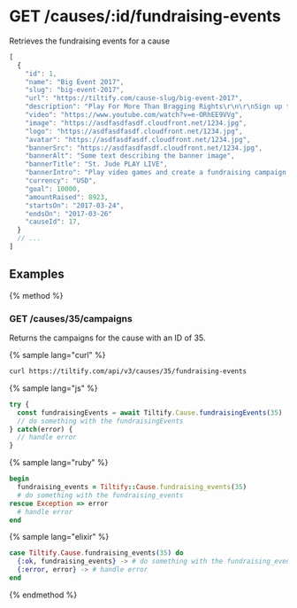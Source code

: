 # GET /causes/:id/fundraising-events

Retrieves the fundraising events for a cause

```js
[
  {
    "id": 1,
    "name": "Big Event 2017",
    "slug": "big-event-2017",
    "url": "https://tiltify.com/cause-slug/big-event-2017",
    "description": "Play For More Than Bragging Rights\r\n\r\nSign up to create your own campaign and start fundraising. Play and stream your favorite video games to raise donations and unlock exclusive loot.\r\n\r\nSt. Jude has helped push the childhood cancer survival rate from less than 20% when we opened to 80% today. We won’t stop until no child dies from cancer.",
    "video": "https://www.youtube.com/watch?v=e-ORhEE9VVg",
    "image": "https://asdfasdfasdf.cloudfront.net/1234.jpg",
    "logo": "https://asdfasdfasdf.cloudfront.net/1234.jpg",
    "avatar": "https://asdfasdfasdf.cloudfront.net/1234.jpg",
    "bannerSrc": "https://asdfasdfasdf.cloudfront.net/1234.jpg",
    "bannerAlt": "Some text describing the banner image",
    "bannerTitle": "St. Jude PLAY LIVE",
    "bannerIntro": "Play video games and create a fundraising campaign to help kids battling cancer.",
    "currency": "USD",
    "goal": 10000,
    "amountRaised": 8923,
    "startsOn": "2017-03-24",
    "endsOn": "2017-03-26"
    "causeId": 17,
  }
  // ...
]
```

## Examples

{% method %}
### GET /causes/35/campaigns
Returns the campaigns for the cause with an ID of 35.

{% sample lang="curl" %}
```bash
curl https://tiltify.com/api/v3/causes/35/fundraising-events
```

{% sample lang="js" %}
```js
try {
  const fundraisingEvents = await Tiltify.Cause.fundraisingEvents(35)
  // do something with the fundraisingEvents
} catch(error) {
  // handle error
}
```

{% sample lang="ruby" %}
```ruby
begin
  fundraising_events = Tiltify::Cause.fundraising_events(35)
  # do something with the fundraising_events
rescue Exception => error
  # handle error
end
```

{% sample lang="elixir" %}
```elixir
case Tiltify.Cause.fundraising_events(35) do
  {:ok, fundraising_events} -> # do something with the fundraising_events
  {:error, error} -> # handle error
end
```

{% endmethod %}
